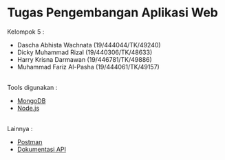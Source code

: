Tugas Pengembangan Aplikasi Web
========

Kelompok 5 :
- Dascha Abhista Wachnata (19/444044/TK/49240)
- Dicky Muhammad Rizal (19/440306/TK/48633)
- Harry Krisna Darmawan (19/446781/TK/49886)
- Muhammad Fariz Al-Pasha (19/444061/TK/49157)

\
Tools digunakan :
- [MongoDB](https://www.mongodb.com/try/download/community)
- [Node.js](https://nodejs.org/en/download/)

\
Lainnya :
- [Postman](https://www.postman.com/downloads/)
- [Dokumentasi API](https://documenter.getpostman.com/view/11446853/UUxwE9gs)
